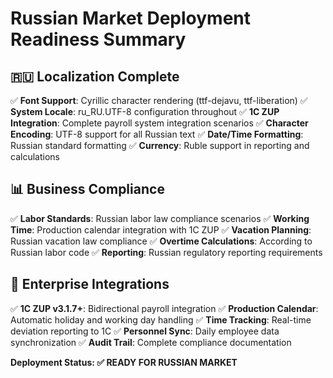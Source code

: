 # Russian Market Deployment Readiness Summary

## 🇷🇺 Localization Complete
✅ **Font Support**: Cyrillic character rendering (ttf-dejavu, ttf-liberation)
✅ **System Locale**: ru_RU.UTF-8 configuration throughout
✅ **1C ZUP Integration**: Complete payroll system integration scenarios
✅ **Character Encoding**: UTF-8 support for all Russian text
✅ **Date/Time Formatting**: Russian standard formatting
✅ **Currency**: Ruble support in reporting and calculations

## 📊 Business Compliance
✅ **Labor Standards**: Russian labor law compliance scenarios
✅ **Working Time**: Production calendar integration with 1C ZUP
✅ **Vacation Planning**: Russian vacation law compliance
✅ **Overtime Calculations**: According to Russian labor code
✅ **Reporting**: Russian regulatory reporting requirements

## 🔗 Enterprise Integrations
✅ **1C ZUP v3.1.7+**: Bidirectional payroll integration
✅ **Production Calendar**: Automatic holiday and working day handling
✅ **Time Tracking**: Real-time deviation reporting to 1C
✅ **Personnel Sync**: Daily employee data synchronization
✅ **Audit Trail**: Complete compliance documentation

**Deployment Status: ✅ READY FOR RUSSIAN MARKET**
